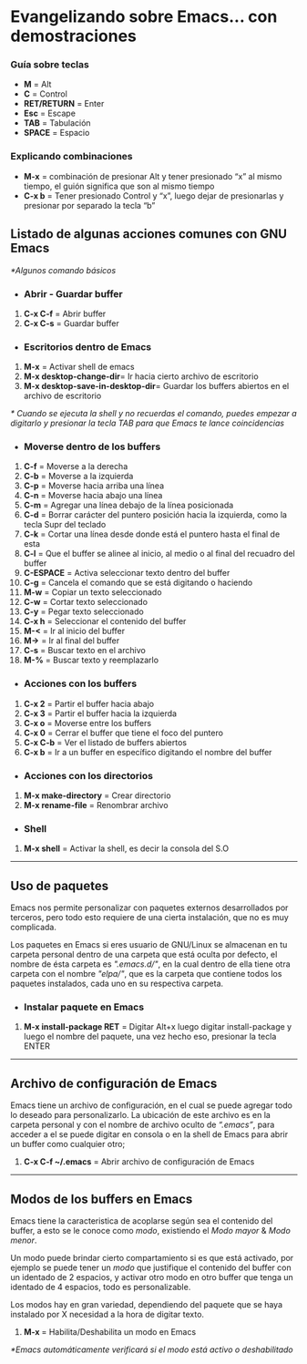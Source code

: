 # Evangelizando sobre Emacs... con demostraciones
### Guía sobre teclas
- **M** = Alt
- **C** = Control
- **RET/RETURN** = Enter
- **Esc** = Escape
- **TAB** = Tabulación
- **SPACE** = Espacio

### Explicando combinaciones
- **M-x** = combinación de presionar Alt y tener presionado “x” al mismo tiempo, el guión significa que son al mismo tiempo
- **C-x b** = Tener presionado Control y “x”, luego dejar de presionarlas y presionar por separado la tecla “b”

## Listado de algunas acciones comunes con GNU Emacs
_*Algunos comando básicos_

- ###  Abrir - Guardar buffer

1. **C-x C-f** = Abrir buffer
2. **C-x C-s** = Guardar buffer

- ###  Escritorios dentro de Emacs
1. **M-x** = Activar shell de emacs
1. **M-x desktop-change-dir**= Ir hacia cierto archivo de escritorio
1. **M-x desktop-save-in-desktop-dir**= Guardar los buffers abiertos en el archivo de escritorio

_* Cuando se ejecuta la shell y no recuerdas el comando, puedes empezar a digitarlo y presionar la tecla TAB para que Emacs te lance coincidencias_

- ### Moverse dentro de los buffers

1. **C-f** = Moverse a la derecha
2. **C-b** = Moverse a la izquierda
3. **C-p** = Moverse hacia arriba una línea
4. **C-n** = Moverse hacia abajo una línea
5. **C-m** = Agregar una línea debajo de la línea posicionada
6. **C-d** = Borrar carácter del puntero posición hacia la izquierda, como la tecla Supr del teclado
7. **C-k** = Cortar una línea desde donde está el puntero hasta el final de esta
8. **C-l** = Que el buffer se alinee al inicio, al medio o al final del recuadro del buffer
9. **C-ESPACE** = Activa seleccionar texto dentro del buffer
10. **C-g** = Cancela el comando que se está digitando o haciendo
11. **M-w** = Copiar un texto seleccionado
12. **C-w** = Cortar texto seleccionado
13. **C-y** = Pegar texto seleccionado
14. **C-x h** = Seleccionar el contenido del buffer
15. **M-<** = Ir al inicio del buffer
16. **M->** = Ir al final del buffer
17. **C-s** = Buscar texto en el archivo
18. **M-%** = Buscar texto y reemplazarlo

- ### Acciones con los buffers

1. **C-x 2** = Partir el buffer hacia abajo
2. **C-x 3** = Partir el buffer hacia la izquierda
3. **C-x o** = Moverse entre los buffers
4. **C-x 0** = Cerrar el buffer que tiene el foco del puntero
5. **C-x C-b** = Ver el listado de buffers abiertos
6. **C-x b** = Ir a un buffer en específico digitando el nombre del buffer

- ### Acciones con los directorios

1. **M-x make-directory** = Crear directorio
2. **M-x rename-file** = Renombrar archivo

- ### Shell

1. **M-x shell** = Activar la shell, es decir la consola del S.O
***
## Uso de paquetes

Emacs nos permite personalizar con paquetes externos desarrollados por terceros, pero todo esto requiere de una cierta instalación, que no es muy complicada. 

Los paquetes en Emacs si eres usuario de GNU/Linux se almacenan en tu carpeta personal dentro de una carpeta que está oculta por defecto, el nombre de ésta carpeta es _".emacs.d/"_, en la cual dentro de ella tiene otra carpeta con el nombre _"elpa/"_, que es la carpeta que contiene todos los paquetes instalados, cada uno en su respectiva carpeta.

- ### Instalar paquete en Emacs

1. **M-x install-package <nombre-del-paquete> RET** = Digitar Alt+x luego digitar install-package y luego el nombre del paquete, una vez hecho eso, presionar la tecla ENTER

***
## Archivo de configuración de Emacs

Emacs tiene un archivo de configuración, en el cual se puede agregar todo lo deseado para personalizarlo. La ubicación de este archivo es en la carpeta personal y con el nombre de archivo oculto de _“.emacs”_, para acceder a el se puede digitar en consola o en la shell de Emacs para abrir un buffer como cualquier otro;

1. **C-x C-f ~/.emacs** = Abrir archivo de configuración de Emacs


***
## Modos de los buffers en Emacs
Emacs tiene la caracteristica de acoplarse según sea el contenido del buffer, a esto se le conoce como _modo_, existiendo el _Modo mayor_ & _Modo menor_.

Un modo puede brindar cierto compartamiento si es que está activado, por ejemplo se puede tener un _modo_ que justifique el contenido del buffer con un identado de 2 espacios, y activar otro modo en otro buffer que tenga un identado de 4 espacios, todo es personalizable.

Los modos hay en gran variedad, dependiendo del paquete que se haya instalado por X necesidad a la hora de digitar texto.

1. **M-x <nombre-del-modo>** = Habilita/Deshabilita un modo en Emacs

_*Emacs automáticamente verificará si el modo está activo o deshabilitado_

